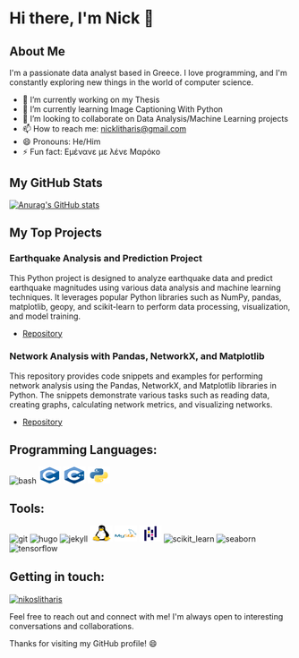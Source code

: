 
# Hi there, I'm Nick 👋

## About Me

I'm a passionate data analyst based in Greece. I love programming, and I'm constantly exploring new things in the world of computer science.

- 🔭 I’m currently working on my Thesis
- 🌱 I’m currently learning Image Captioning With Python
- 👯 I’m looking to collaborate on Data Analysis/Machine Learning projects
- 📫 How to reach me: nicklitharis@gmail.com
- 😄 Pronouns: He/Him
- ⚡ Fun fact: Εμένανε με λένε Μαρόκο

## My GitHub Stats

[![Anurag's GitHub stats](https://github-readme-stats.vercel.app/api?username=NickLitharis&count_private=true&show_icons=true&theme=radical)](https://github.com/anuraghazra/github-readme-stats)

## My Top Projects

### Earthquake Analysis and Prediction Project

This Python project is designed to analyze earthquake data and predict earthquake magnitudes using various data analysis and machine learning techniques. It leverages popular Python libraries such as NumPy, pandas, matplotlib, geopy, and scikit-learn to perform data processing, visualization, and model training.

- [Repository](https://github.com/NickLitharis/earthquake-prediction#earthquake-analysis-and-prediction-project)

### Network Analysis with Pandas, NetworkX, and Matplotlib

This repository provides code snippets and examples for performing network analysis using the Pandas, NetworkX, and Matplotlib libraries in Python. The snippets demonstrate various tasks such as reading data, creating graphs, calculating network metrics, and visualizing networks.


- [Repository](https://github.com/NickLitharis/networkxplorer#network-analysis-with-pandas-networkx-and-matplotlib)


  

  
## Programming Languages:


<img src="https://www.vectorlogo.zone/logos/gnu_bash/gnu_bash-icon.svg" alt="bash" width="40" height="30"/> <img src="https://raw.githubusercontent.com/devicons/devicon/master/icons/c/c-original.svg" alt="c" width="40" height="30"/> <img src="https://raw.githubusercontent.com/devicons/devicon/master/icons/cplusplus/cplusplus-original.svg" alt="cplusplus" width="40" height="30"/> <img src="https://raw.githubusercontent.com/devicons/devicon/master/icons/python/python-original.svg" alt="python" width="40" height="30"/>



## Tools:

<img src="https://www.vectorlogo.zone/logos/git-scm/git-scm-icon.svg" alt="git" width="40" height="30"/> <img src="https://api.iconify.design/logos-hugo.svg" alt="hugo" width="40" height="30"/> <img src="https://www.vectorlogo.zone/logos/jekyllrb/jekyllrb-icon.svg" alt="jekyll" width="40" height="30"/> <img src="https://raw.githubusercontent.com/devicons/devicon/master/icons/linux/linux-original.svg" alt="linux" width="40" height="30"/> <img src="https://raw.githubusercontent.com/devicons/devicon/master/icons/mysql/mysql-original-wordmark.svg" alt="mysql" width="40" height="30"/> <img src="https://raw.githubusercontent.com/devicons/devicon/2ae2a900d2f041da66e950e4d48052658d850630/icons/pandas/pandas-original.svg" alt="pandas" width="40" height="30"/> <img src="https://upload.wikimedia.org/wikipedia/commons/0/05/Scikit_learn_logo_small.svg" alt="scikit_learn" width="40" height="30"/> <img src="https://seaborn.pydata.org/_images/logo-mark-lightbg.svg" alt="seaborn" width="40" height="30"/> <img src="https://www.vectorlogo.zone/logos/tensorflow/tensorflow-icon.svg" alt="tensorflow" width="40" height="30"/>


## Getting in touch:


</a>  <a href="https://kaggle.com/nikoslitharis" target="blank"><img align="center" src="https://raw.githubusercontent.com/rahuldkjain/github-profile-readme-generator/master/src/images/icons/Social/kaggle.svg" alt="nikoslitharis" height="30" width="40" /></a>  


Feel free to reach out and connect with me! I'm always open to interesting conversations and collaborations.

Thanks for visiting my GitHub profile! 😄
